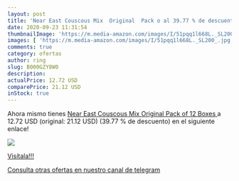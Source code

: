 ```yaml
---
layout: post
title: 'Near East Couscous Mix  Original  Pack o al 39.77 % de descuento'
date: 2020-09-23 11:31:54
thumbnailImage: 'https://m.media-amazon.com/images/I/51pqq1l668L._SL200_.jpg'
images: [ 'https://m.media-amazon.com/images/I/51pqq1l668L._SL200_.jpg' ]
comments: true
category: ofertas
author: ring
slug: B000GZY8W0
description:
actualPrice: 12.72 USD
comparePrice: 21.12 USD
inStock: true
---
```


Ahora mismo tienes [Near East Couscous Mix  Original  Pack of 12 Boxes ](https://www.amazon.com/dp/B000GZY8W0/?tag=redken08-20) a 12.72 USD (original: 21.12 USD) (39.77 %  de descuento) en el siguiente enlace!

[![](https://m.media-amazon.com/images/I/51pqq1l668L._SL200_.jpg)](https://www.amazon.com/dp/B000GZY8W0/?tag=redken08-20)

[Visítala!!!](https://www.amazon.com/dp/B000GZY8W0/?tag=redken08-20)

[Consulta otras ofertas en nuestro canal de telegram](https://t.me/s/ofertas25)
